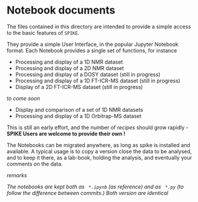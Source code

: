 # Notebook documents

The files contained in this directory are intended to provide a simple access to the basic features of `SPIKE`.

They provide a simple User Interface, in the popular Jupyter Notebook format.
Each Notebook provides a single set of functions, for instance 

- Processing and display of a 1D NMR dataset
- Processing and display of a 2D NMR dataset
- Processing and display of a DOSY dataset   (still in progress)
- Processing and display of a 1D FT-ICR-MS dataset  (still in progress)
- Display of a 2D FT-ICR-MS dataset  (still in progress)

*to come soon*

- Display and comparison of a set of 1D NMR datasets
- Processing and display of a 1D Orbitrap-MS dataset

This is still an early effort, and the number of *recipes* should grow rapidly - **SPIKE Users are welcome to provide their own !**

The Notebooks can be migrated anywhere, as long as spike is installed and available.
A typical usage is to copy a version close the data to be analysed, and to keep it there, as a lab-book, holding the analysis, and eventually your comments on the data.

*remarks*

*The notebooks are kept both as ` *.ipynb` (as reference) and as ` *.py` (to follow the difference between commits.) Both version are identical*


